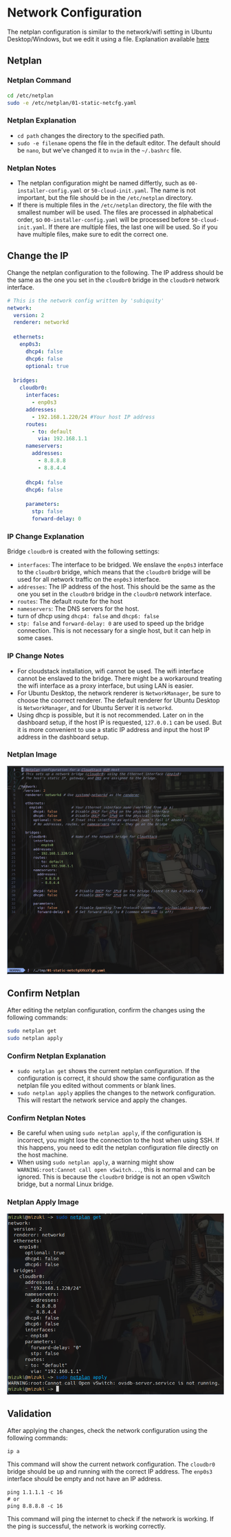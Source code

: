 # Network Configuration

The netplan configuration is similar to the network/wifi setting in Ubuntu Desktop/Windows, but we edit it using a file. Explanation available [here](step1-CLI/00_netplan.md)

## Netplan

### Netplan Command

```bash
cd /etc/netplan
sudo -e /etc/netplan/01-static-netcfg.yaml
```

### Netplan Explanation

- `cd path` changes the directory to the specified path.
- `sudo -e filename` opens the file in the default editor. The default should be `nano`, but we've changed it to `nvim` in the `~/.bashrc` file. 

### Netplan Notes

- The netplan configuration might be named differtly, such as `00-installer-config.yaml` or `50-cloud-init.yaml`. The name is not important, but the file should be in the `/etc/netplan` directory.
- If there is multiple files in the `/etc/netplan` directory, the file with the smallest number will be used. The files are processed in alphabetical order, so `00-installer-config.yaml` will be processed before `50-cloud-init.yaml`. If there are multiple files, the last one will be used. So if you have multiple files, make sure to edit the correct one.

## Change the IP

Change the netplan configuration to the following. The IP address should be the same as the one you set in the `cloudbr0` bridge in the `cloudbr0` network interface.

```yaml
# This is the network config written by 'subiquity'
network:
  version: 2
  renderer: networkd

  ethernets:
    enp0s3:
      dhcp4: false
      dhcp6: false
      optional: true

  bridges:
    cloudbr0:
      interfaces: 
        - enp0s3
      addresses: 
        - 192.168.1.220/24 #Your host IP address
      routes:
        - to: default
          via: 192.168.1.1
      nameservers:
        addresses: 
          - 8.8.8.8
          - 8.8.4.4

      dhcp4: false
      dhcp6: false

      parameters:
        stp: false
        forward-delay: 0
```

### IP Change Explanation

Bridge `cloudbr0` is created with the following settings:

- `interfaces`: The interface to be bridged. We enslave the `enp0s3` interface to the `cloudbr0` bridge, which means that the `cloudbr0` bridge will be used for all network traffic on the `enp0s3` interface.
- `addresses`: The IP address of the host. This should be the same as the one you set in the `cloudbr0` bridge in the `cloudbr0` network interface.
- `routes`: The default route for the host
- `nameservers`: The DNS servers for the host. 
- turn of dhcp using `dhcp4: false` and `dhcp6: false`
- `stp: false` and `forward-delay: 0` are used to speed up the bridge connection. This is not necessary for a single host, but it can help in some cases.

### IP Change Notes

- For cloudstack installation, wifi cannot be used. The wifi interface cannot be enslaved to the bridge. There might be a workaround treating the wifi interface as a proxy interface, but using LAN is easier.
- For Ubuntu Desktop, the network renderer is `NetworkManager`, be sure to choose the coorrect renderer. The default renderer for Ubuntu Desktop is `NetworkManager`, and for Ubuntu Server it is `networkd`.
- Using dhcp is possible, but it is not recommended. Later on in the dashboard setup, if the host IP is requested, `127.0.0.1` can be used. But it is more convenient to use a static IP address and input the host IP address in the dashboard setup.

### Netplan Image

![Netplan Config](../images/cli/1netplan.png)

## Confirm Netplan

After editing the netplan configuration, confirm the changes using the following commands:

```bash
sudo netplan get
sudo netplan apply
```

### Confirm Netplan Explanation

- `sudo netplan get` shows the current netplan configuration. If the configuration is correct, it should show the same configuration as the netplan file you edited without comments or blank lines.
- `sudo netplan apply` applies the changes to the network configuration. This will restart the network service and apply the changes.

### Confirm Netplan Notes

- Be careful when using `sudo netplan apply`, if the configuration is incorrect, you might lose the connection to the host when using SSH. If this happens, you need to edit the netplan configuration file directly on the host machine.
- When using `sudo netplan apply`, a warning might show `WARNING:root:Cannot call open vSwitch...`, this is normal and can be ignored. This is because the `cloudbr0` bridge is not an open vSwitch bridge, but a normal Linux bridge.

### Netplan Apply Image

![Netplan Apply](../images/cli/3apply.png)

## Validation

After applying the changes, check the network configuration using the following commands:

```bash
ip a
```

This command will show the current network configuration. The `cloudbr0` bridge should be up and running with the correct IP address. The `enp0s3` interface should be empty and not have an IP address. 

```
ping 1.1.1.1 -c 16
# or
ping 8.8.8.8 -c 16
```

This command will ping the internet to check if the network is working. If the ping is successful, the network is working correctly.
